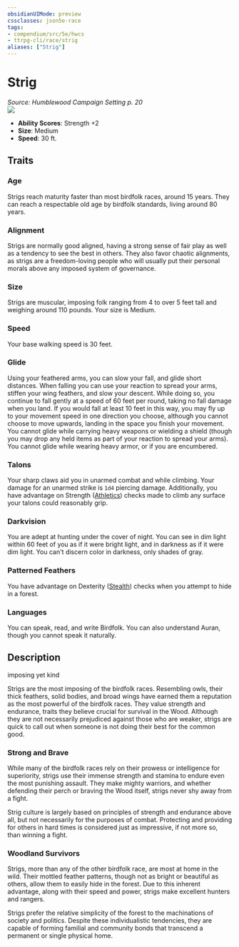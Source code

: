 ```yaml
---
obsidianUIMode: preview
cssclasses: json5e-race
tags:
- compendium/src/5e/hwcs
- ttrpg-cli/race/strig
aliases: ["Strig"]
---
```

# Strig
*Source: Humblewood Campaign Setting p. 20*  
![](/3-Mechanics/CLI/races/img/strig-tracker.webp#right)  

- **Ability Scores**: Strength +2
- **Size**: Medium
- **Speed**: 30 ft.

## Traits

### Age

Strigs reach maturity faster than most birdfolk races, around 15 years. They can reach a respectable old age by birdfolk standards, living around 80 years.

### Alignment

Strigs are normally good aligned, having a strong sense of fair play as well as a tendency to see the best in others. They also favor chaotic alignments, as strigs are a freedom-loving people who will usually put their personal morals above any imposed system of governance.

### Size

Strigs are muscular, imposing folk ranging from 4 to over 5 feet tall and weighing around 110 pounds. Your size is Medium.

### Speed

Your base walking speed is 30 feet.

### Glide

Using your feathered arms, you can slow your fall, and glide short distances. When falling you can use your reaction to spread your arms, stiffen your wing feathers, and slow your descent. While doing so, you continue to fall gently at a speed of 60 feet per round, taking no fall damage when you land. If you would fall at least 10 feet in this way, you may fly up to your movement speed in one direction you choose, although you cannot choose to move upwards, landing in the space you finish your movement. You cannot glide while carrying heavy weapons or wielding a shield (though you may drop any held items as part of your reaction to spread your arms). You cannot glide while wearing heavy armor, or if you are encumbered.

### Talons

Your sharp claws aid you in unarmed combat and while climbing. Your damage for an unarmed strike is `1d4` piercing damage. Additionally, you have advantage on Strength ([Athletics](/3-Mechanics/CLI/rules/skills.md#Athletics)) checks made to climb any surface your talons could reasonably grip.

### Darkvision

You are adept at hunting under the cover of night. You can see in dim light within 60 feet of you as if it were bright light, and in darkness as if it were dim light. You can't discern color in darkness, only shades of gray.

### Patterned Feathers

You have advantage on Dexterity ([Stealth](/3-Mechanics/CLI/rules/skills.md#Stealth)) checks when you attempt to hide in a forest.

### Languages

You can speak, read, and write Birdfolk. You can also understand Auran, though you cannot speak it naturally.

## Description

imposing yet kind

Strigs are the most imposing of the birdfolk races. Resembling owls, their thick feathers, solid bodies, and broad wings have earned them a reputation as the most powerful of the birdfolk races. They value strength and endurance, traits they believe crucial for survival in the Wood. Although they are not necessarily prejudiced against those who are weaker, strigs are quick to call out when someone is not doing their best for the common good.

### Strong and Brave

While many of the birdfolk races rely on their prowess or intelligence for superiority, strigs use their immense strength and stamina to endure even the most punishing assault. They make mighty warriors, and whether defending their perch or braving the Wood itself, strigs never shy away from a fight.

Strig culture is largely based on principles of strength and endurance above all, but not necessarily for the purposes of combat. Protecting and providing for others in hard times is considered just as impressive, if not more so, than winning a fight.

### Woodland Survivors

Strigs, more than any of the other birdfolk race, are most at home in the wild. Their mottled feather patterns, though not as bright or beautiful as others, allow them to easily hide in the forest. Due to this inherent advantage, along with their speed and power, strigs make excellent hunters and rangers.

Strigs prefer the relative simplicity of the forest to the machinations of society and politics. Despite these individualistic tendencies, they are capable of forming familial and community bonds that transcend a permanent or single physical home.